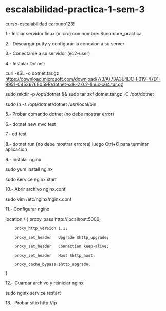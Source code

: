 # escalabilidad-practica-1-sem-3

curso-escalabilidad
cerouno123!


1.- Iniciar servidor linux (micro) con nombre: Sunombre_practica

2.- Descargar putty y configurar la conexion a su server

3.- Conectarse a su servidor (ec2-user)

4.- Instalar Dotnet:


curl -sSL -o dotnet.tar.gz https://download.microsoft.com/download/7/3/A/73A3E4DC-F019-47D1-9951-0453676E059B/dotnet-sdk-2.0.2-linux-x64.tar.gz 


sudo mkdir -p /opt/dotnet && sudo tar zxf dotnet.tar.gz -C /opt/dotnet

sudo ln -s /opt/dotnet/dotnet /usr/local/bin


5.- Probar comando dotnet (no debe mostrar error)

6.- dotnet new mvc test

7.- cd test

8.- dotnet run (no debe mostrar errores) luego Ctrl+C para terminar aplicacion

9.- instalar nginx

sudo yum install nginx

sudo service nginx start

10.- Abrir archivo nginx.conf

sudo vim /etc/nginx/nginx.conf

11.- Configurar nginx

location / {
        proxy_pass         http://localhost:5000;
        
        proxy_http_version 1.1;
        
        proxy_set_header   Upgrade $http_upgrade;
        
        proxy_set_header   Connection keep-alive;
        
        proxy_set_header   Host $http_host;
        
        proxy_cache_bypass $http_upgrade;
        
    }
    
12.- Guardar archivo y reiniciar nginx

sudo nginx service restart

13.- Probar sitio http://ip
